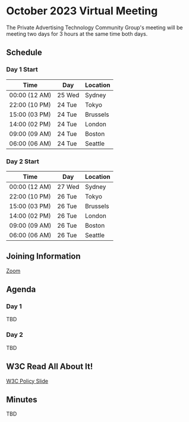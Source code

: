 # October 2023 Virtual Meeting

The Private Advertising Technology Community Group's meeting will be meeting two days for 3 hours at the same time both days.

## Schedule

### Day 1 Start

| Time          | Day    | Location      |
| ------------- | ------ | ------------- |
| 00:00 (12 AM) | 25 Wed | Sydney        |
| 22:00 (10 PM) | 24 Tue | Tokyo         |
| 15:00 (03 PM) | 24 Tue | Brussels      |
| 14:00 (02 PM) | 24 Tue | London        |
| 09:00 (09 AM) | 24 Tue | Boston        |
| 06:00 (06 AM) | 24 Tue | Seattle       |

### Day 2 Start

| Time          | Day    | Location      |
| ------------- | ------ | ------------- |
| 00:00 (12 AM) | 27 Wed | Sydney        |
| 22:00 (10 PM) | 26 Tue | Tokyo         |
| 15:00 (03 PM) | 26 Tue | Brussels      |
| 14:00 (02 PM) | 26 Tue | London        |
| 09:00 (09 AM) | 26 Tue | Boston        |
| 06:00 (06 AM) | 26 Tue | Seattle       |


## Joining Information

[Zoom](https://w3c.zoom.us/j/82659868398?pwd=R2wyMlVzVGcwcmZJb1BpZmdDc2crUT09)

## Agenda

### Day 1

TBD

### Day 2

TBD

## W3C Read All About It!

[W3C Policy Slide](https://github.com/patcg/meetings/blob/main/W3C%20Read%20All%20About%20It!.pd)

## Minutes

TBD
